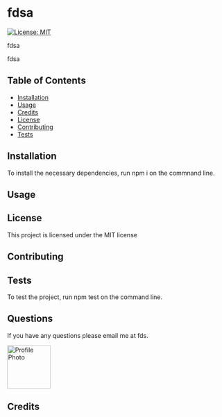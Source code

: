 
# fdsa

[![License: MIT](https://img.shields.io/badge/License-MIT-yellow.svg)](https://opensource.org/licenses/MIT)

fdsa

fdsa

## Table of Contents

* [Installation](#installation)
* [Usage](#usage)
* [Credits](#credits)
* [License](#license)
* [Contributing](#contributing)
* [Tests](#tests)
## Installation

To install the necessary dependencies, run npm i on the commnand line.

## Usage



## License

This project is licensed under the MIT license

## Contributing

## Tests

To test the project, run npm test on the command line.

## Questions

If you have any questions please email me at fds.

<img src="https://avatars3.githubusercontent.com/u/6471964?v=4" alt="Profile Photo" width="100px"/>

## Credits



